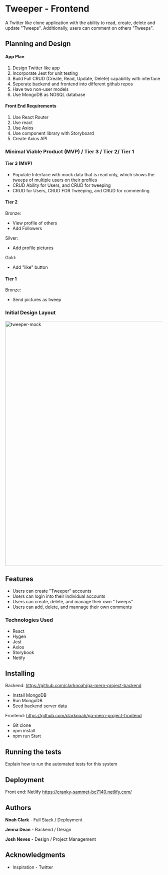 # Tweeper - Frontend

A Twitter like clone application with the ability to read, create, delete and update "Tweeps". Additionally, users can comment on others "Tweeps".

## Planning and Design
#### App Plan
   1. Design Twitter like app
   2. Incorporate Jest for unit testing
   3. Build Full CRUD (Create, Read, Update, Delete) capability with interface
   4. Seperate backend and frontend into different github repos
   5. Have two non-user models
   6. Use MongoDB as NOSQL database
   
 #### Front End Requirements
   1. Use React Router
   2. Use react
   3. Use Axios
   4. Use component library with Storyboard
   5. Create Axios API

### Minimal Viable Product (MVP) / Tier 3 / Tier 2/ Tier 1
#### Tier 3 (MVP)
   - Populate Interface with mock data that is read only, which shows the tweeps of multiple users on their profiles
   - CRUD Ability for Users, and CRUD for tweeping
   - CRUD for Users, CRUD FOR Tweeping, and CRUD for commenting
   
#### Tier 2
   Bronze:
   - View profile of others
   - Add Followers
     
  Silver:
  - Add profile pictures
  
  Gold:
  - Add "like" button
    
#### Tier 1
   Bronze:
   - Send pictures as tweep
   

### Initial Design Layout
<img width="780" alt="tweeper-mock" src="https://media.git.generalassemb.ly/user/22371/files/01cee900-09fb-11ea-9ca7-cad5e8dbe0ae">

## Features
- Users can create "Tweeper" accounts
- Users can login into their individual accounts
- Users can create, delete, and manage their own "Tweeps"
- Users can add, delete, and mannage their own comments 

### Technologies Used
- React
- Hygen
- Jest
- Axios
- Storybook
- Netify

## Installing

Backend: https://github.com/clarknoah/ga-mern-project-backend

- Install MongoDB 
- Run MongoDB 
- Seed backend server data


Frontend: https://github.com/clarknoah/ga-mern-project-frontend

- Git clone
- npm install
- npm run Start


## Running the tests

Explain how to run the automated tests for this system


## Deployment

Front end: Netlify
https://cranky-sammet-bc7140.netlify.com/


## Authors

 **Noah Clark** - Full Stack / Deployment
 
 **Jenna Dean** - Backend / Design
 
 **Josh Neves** - Design / Project Management


## Acknowledgments

* Inspiration - Twitter

